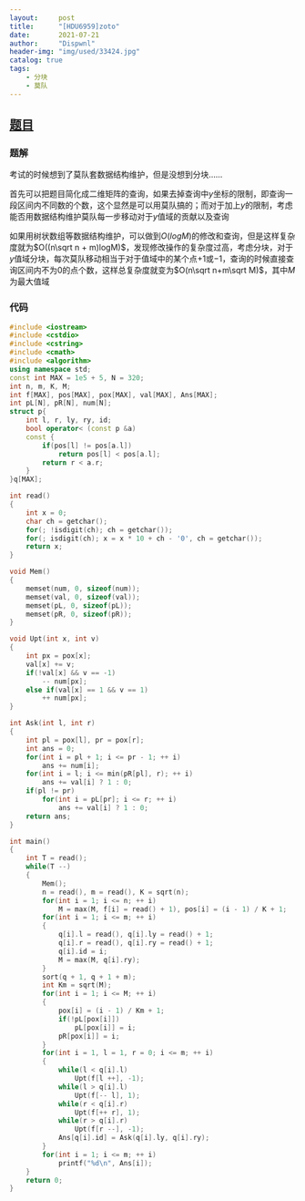 ```yaml
---
layout:     post
title:      "[HDU6959]zoto"
date:       2021-07-21
author:     "Dispwnl"
header-img: "img/used/33424.jpg"
catalog: true
tags:
    - 分块
    - 莫队
---
```


## [题目](https://acm.hdu.edu.cn/showproblem.php?pid=6959)

### 题解
考试的时候想到了莫队套数据结构维护，但是没想到分块……

首先可以把题目简化成二维矩阵的查询，如果去掉查询中$y$坐标的限制，即查询一段区间内不同数的个数，这个显然是可以用莫队搞的；而对于加上$y$的限制，考虑能否用数据结构维护莫队每一步移动对于$y$值域的贡献以及查询

如果用树状数组等数据结构维护，可以做到$O(logM)$的修改和查询，但是这样复杂度就为$O((n\sqrt n + m)logM)$，发现修改操作的复杂度过高，考虑分块，对于$y$值域分块，每次莫队移动相当于对于值域中的某个点$+1$或$-1$，查询的时候直接查询区间内不为$0$的点个数，这样总复杂度就变为$O(n\sqrt n+m\sqrt M)$，其中$M$为最大值域



### 代码

```c++
#include <iostream>
#include <cstdio>
#include <cstring>
#include <cmath>
#include <algorithm>
using namespace std;
const int MAX = 1e5 + 5, N = 320;
int n, m, K, M;
int f[MAX], pos[MAX], pox[MAX], val[MAX], Ans[MAX];
int pL[N], pR[N], num[N];
struct p{
	int l, r, ly, ry, id;
	bool operator< (const p &a)
	const {
		if(pos[l] != pos[a.l])
			return pos[l] < pos[a.l];
		return r < a.r;
	}
}q[MAX];

int read()
{
	int x = 0;
	char ch = getchar();
	for(; !isdigit(ch); ch = getchar());
	for(; isdigit(ch); x = x * 10 + ch - '0', ch = getchar());
	return x;
}

void Mem()
{
	memset(num, 0, sizeof(num));
	memset(val, 0, sizeof(val));
	memset(pL, 0, sizeof(pL));
	memset(pR, 0, sizeof(pR));
}

void Upt(int x, int v)
{
	int px = pox[x];
	val[x] += v;
	if(!val[x] && v == -1)
		-- num[px];
	else if(val[x] == 1 && v == 1)
		++ num[px];
}

int Ask(int l, int r)
{
	int pl = pox[l], pr = pox[r];
	int ans = 0;
	for(int i = pl + 1; i <= pr - 1; ++ i)
		ans += num[i];
	for(int i = l; i <= min(pR[pl], r); ++ i)
		ans += val[i] ? 1 : 0;
	if(pl != pr)
		for(int i = pL[pr]; i <= r; ++ i)
			ans += val[i] ? 1 : 0;
	return ans;
}

int main()
{
	int T = read();
	while(T --)
	{
		Mem();
		n = read(), m = read(), K = sqrt(n);
		for(int i = 1; i <= n; ++ i)
			M = max(M, f[i] = read() + 1), pos[i] = (i - 1) / K + 1;
		for(int i = 1; i <= m; ++ i)
		{
			q[i].l = read(), q[i].ly = read() + 1;
			q[i].r = read(), q[i].ry = read() + 1;
			q[i].id = i;
			M = max(M, q[i].ry);
		}
		sort(q + 1, q + 1 + m);
		int Km = sqrt(M);
		for(int i = 1; i <= M; ++ i)
		{
			pox[i] = (i - 1) / Km + 1;
			if(!pL[pox[i]])
				pL[pox[i]] = i;
			pR[pox[i]] = i;
		}
		for(int i = 1, l = 1, r = 0; i <= m; ++ i)
		{
			while(l < q[i].l)
				Upt(f[l ++], -1);
			while(l > q[i].l)
				Upt(f[-- l], 1);
			while(r < q[i].r)
				Upt(f[++ r], 1);
			while(r > q[i].r)
				Upt(f[r --], -1);
			Ans[q[i].id] = Ask(q[i].ly, q[i].ry);
		}
		for(int i = 1; i <= m; ++ i)
			printf("%d\n", Ans[i]);
	}
	return 0;
}
```

